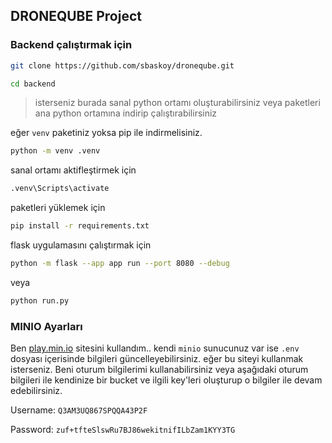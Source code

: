 ## DRONEQUBE Project

### Backend çalıştırmak için

```bash
git clone https://github.com/sbaskoy/droneqube.git
```

```bash
cd backend
```

> isterseniz burada sanal python ortamı oluşturabilirsiniz veya paketleri ana python ortamına indirip çalıştırabilirsiniz

eğer `venv` paketiniz yoksa pip ile indirmelisiniz.

```bash
python -m venv .venv
```

sanal ortamı aktifleştirmek için

```bash
.venv\Scripts\activate
```

paketleri yüklemek için

```bash
pip install -r requirements.txt

```

flask uygulamasını çalıştırmak için

```bash
python -m flask --app app run --port 8080 --debug
```

veya

```bash
python run.py
```

### MINIO Ayarları

Ben [play.min.io](https://play.min.io/) sitesini kullandım.. kendi `minio` sunucunuz var ise `.env` dosyası içerisinde bilgileri güncelleyebilirsiniz. eğer bu siteyi kullanmak isterseniz. Beni oturum bilgilerimi kullanabilirsiniz veya aşağıdaki oturum bilgileri ile kendinize bir bucket ve ilgili key'leri oluşturup o bilgiler ile devam edebilirsiniz.

Username: `Q3AM3UQ867SPQQA43P2F`

Password: `zuf+tfteSlswRu7BJ86wekitnifILbZam1KYY3TG`
